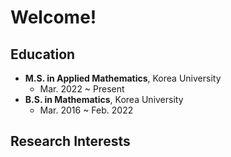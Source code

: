 # Welcome!

## Education
- **M.S. in Applied Mathematics**, Korea University
  - Mar. 2022 ~ Present 
- **B.S. in Mathematics**, Korea University
  - Mar. 2016 ~ Feb. 2022

## Research Interests


<!--
**smfelixchoi/smfelixchoi** is a ✨ _special_ ✨ repository because its `README.md` (this file) appears on your GitHub profile.

Here are some ideas to get you started:

- 🔭 I’m currently working on ...
- 🌱 I’m currently learning ...
- 👯 I’m looking to collaborate on ...
- 🤔 I’m looking for help with ...
- 💬 Ask me about ...
- 📫 How to reach me: ...
- 😄 Pronouns: ...
- ⚡ Fun fact: ...
-->
